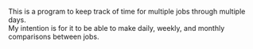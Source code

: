 This is  a program to keep track of time for multiple jobs through multiple days.  
My intention is for it to be able to make daily, weekly, and monthly comparisons between jobs.

